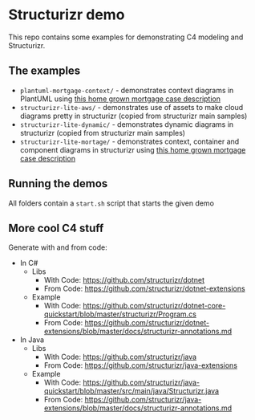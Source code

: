 # Structurizr demo

This repo contains some examples for demonstrating C4 modeling and Structurizr.

## The examples
- `plantuml-mortgage-context/` - demonstrates context diagrams in PlantUML using [this home grown mortgage case description](mortage-case-description.md)
- `structurizr-lite-aws/` - demonstrates use of assets to make cloud diagrams pretty in structurizr (copied from structurizr main samples)
- `structurizr-lite-dynamic/` - demonstrates dynamic diagrams in structurizr (copied from structurizr main samples)
- `structurizr-lite-mortage/` - demonstrates context, container and component diagrams in structurizr using [this home grown mortgage case description](mortage-case-description.md)

## Running the demos
All folders contain a `start.sh` script that starts the given demo

## More cool C4 stuff

Generate with and from code:
- In C#
  - Libs
    - With Code: https://github.com/structurizr/dotnet
    - From Code: https://github.com/structurizr/dotnet-extensions
  - Example
    - With Code: https://github.com/structurizr/dotnet-core-quickstart/blob/master/structurizr/Program.cs
    - From Code: https://github.com/structurizr/dotnet-extensions/blob/master/docs/structurizr-annotations.md
- In Java
  - Libs
    - With Code: https://github.com/structurizr/java
    - From Code: https://github.com/structurizr/java-extensions
  - Example
    - With Code: https://github.com/structurizr/java-quickstart/blob/master/src/main/java/Structurizr.java
    - From Code: https://github.com/structurizr/java-extensions/blob/master/docs/structurizr-annotations.md
